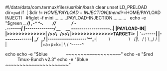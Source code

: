 #!/data/data/com.termux/files/usr/bin/bash
clear
unset LD_PRELOAD
dir=`pwd`
if  [ $dir != $HOME/PAYLOAD-INJECTION ]
	then
		dir=$HOME/PAYLOAD INJECTI
    #figlet -f mini ..........PAYLOAD-INJECTION...........
    echo -e "$green
                               .___.
          /)               ,-^     ^-.
         //               / -         \
.-------| |--------------/  __     __  \-------------------._____.| 
|PAYLOAD-IN| |>>>>>>>>>>>>>| />>\   />>\ |>>>>>>>>>>>>>>TARGET:>  |
`-------| |--------------| \__/   \__/ |-------------------'^^___-|
         \\               \    /|\    /
          \)               \   \_/   /
                            |       |
                            |+a+p+k+|
                            \       /
                             ^-----^
                             
echo
echo -e "$blue               ~~~~~~~~~~~~~~~~~~~"
echo -e "$red                  Tmux-Bunch v2.3"
echo -e "$blue              ~~~~~~~~~~~~~~~~~~~~~~" 
